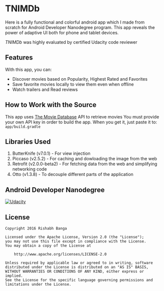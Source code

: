 # TNIMDb

Here is a fully functional and colorful android app which I made from scratch for Android Developer Nanodegree program.
This app reveals the power of adaptive UI both for phone and tablet devices.

*TNIMDb* was highly evaluated by certified Udacity code reviewer

## Features

With this app, you can:
* Discover movies based on Popularity, Highest Rated and Favorites
* Save favorite movies locally to view them even when offline
* Watch trailers and Read reviews

## How to Work with the Source

This app uses [The Movie Database](https://www.themoviedb.org/documentation/api) API to retrieve movies
You must provide your own API key in order to build the app. When you get it, just paste it to:
    ```
    app/build.gradle
    ```
    
## Libraries Used

1. ButterKnife (v7.0.1) - For view injection
2. Piccaso (v2.5.2) - For caching and dowloading the image from the web
3. Retrofit (v2.0.0-beta2) - For fetching data from the web and simplifying networking code
4. Otto (v1.3.8) - To decouple different parts of the application

## Android Developer Nanodegree
[![Udacity][1]][2]

[1]: ../master/art/nanodegree-logo.png
[2]: https://www.udacity.com/course/android-developer-nanodegree--nd801

## License

    Copyright 2016 Rishabh Banga

    Licensed under the Apache License, Version 2.0 (the "License");
    you may not use this file except in compliance with the License.
    You may obtain a copy of the License at

        http://www.apache.org/licenses/LICENSE-2.0

    Unless required by applicable law or agreed to in writing, software
    distributed under the License is distributed on an "AS IS" BASIS,
    WITHOUT WARRANTIES OR CONDITIONS OF ANY KIND, either express or implied.
    See the License for the specific language governing permissions and
    limitations under the License.

